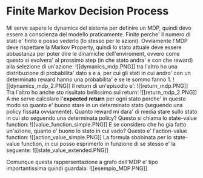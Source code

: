 # Finite Markov Decision Process
Mi serve sapere le dynamics del sistema per definire un MDP, quindi devo essere a conscienza del modello praticamente. Finite perche' il numero di stati  e' finito e posso vederlo (lo stesso per le azioni). Ovviamente l'MDP deve rispettare la Markov Property, quindi lo stato attuale deve essere abbastanza per poter dire le dinamiche dell'enviroment, ovvero come questo si evolvera' al prossimo step (in che stato andra' e con che reward) alla selezione di un'azione:
![[dymanics_mdp.PNG]]
tra l'altro ho una distribuzione di probabilita' dato s e a, per cui gli stati in cui andro' con un determinato reward hanno una probabilita' e se le sommo fanno 1.
![[dynamics_mdp_2.PNG]]
Il return di un'episodio e':
![[return_mdp.PNG]]
Tra l'altro ho anche sto risultato bellissimo sul return:
![[return_mdp_2.PNG]]
A me serve calcolare l'**expected return** per ogni stato perche' in questo modo so quanto e' buono stare in un determinato stato (seguendo una policy fissata ovviamente). Quanto reward mi dara' di media stare sullo stato in cui sto seguendo una determinata policy? Questo si chiama lo state-value function:
![[value_function_simple.PNG]]
E  se considero che ho gia fatto un'azione, quanto e' buono lo stato in cui vado? Questo e' l'action-value function:
![[action_value_simple.PNG]]
La formula sbobinata per lo state-value function, in cui posso esprimerlo in funzione di se stesso e' la seguente:
![[state_value_extended.PNG]]


Comunque questa rappersentazione a grafo dell'MDP e' tipo importantissima quindi guardala:
![[esempio_MDP.PNG]]